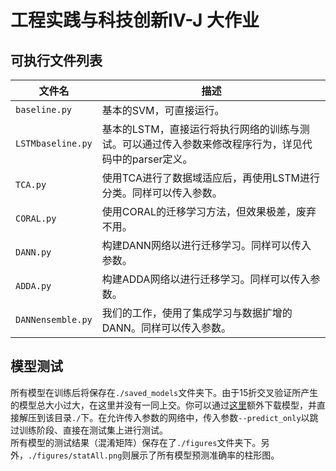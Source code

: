 工程实践与科技创新Ⅳ-J 大作业
===
## 可执行文件列表  
| 文件名 | 描述 |
| ----- | ----- |
| `baseline.py` | 基本的SVM，可直接运行。 |
| `LSTMbaseline.py` | 基本的LSTM，直接运行将执行网络的训练与测试。可以通过传入参数来修改程序行为，详见代码中的parser定义。 |
| `TCA.py` | 使用TCA进行了数据域适应后，再使用LSTM进行分类。同样可以传入参数。 |
| `CORAL.py` | 使用CORAL的迁移学习方法，但效果极差，废弃不用。 |
| `DANN.py` | 构建DANN网络以进行迁移学习。同样可以传入参数。 |
| `ADDA.py` | 构建ADDA网络以进行迁移学习。同样可以传入参数。 |
| `DANNensemble.py` | 我们的工作，使用了集成学习与数据扩增的DANN。同样可以传入参数。 |

## 模型测试  
所有模型在训练后将保存在`./saved_models`文件夹下。由于15折交叉验证所产生的模型总大小过大，在这里并没有一同上交。你可以通过[这里](https://jbox.sjtu.edu.cn/l/I10zX9)额外下载模型，并直接解压到该目录`./`下。在允许传入参数的网络中，传入参数`--predict_only`以跳过训练阶段、直接在测试集上进行测试。  
所有模型的测试结果（混淆矩阵）保存在了`./figures`文件夹下。另外，`./figures/statAll.png`则展示了所有模型预测准确率的柱形图。
